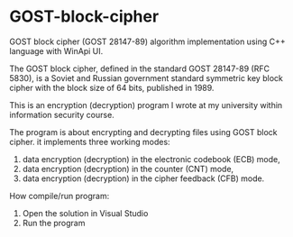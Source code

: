 # GOST-block-cipher
GOST block cipher (GOST 28147-89) algorithm implementation using C++ language with WinApi UI.

The GOST block cipher, defined in the standard GOST 28147-89 (RFC 5830), is a Soviet and Russian government standard symmetric key block cipher with the block size of 64 bits, published in 1989.

This is an encryption (decryption) program I wrote at my university within information security course.

The program is about encrypting and decrypting files using GOST block cipher. it implements three working modes:

1. data encryption (decryption) in the electronic codebook (ECB) mode,
2. data encryption (decryption) in the counter (CNT) mode,
3. data encryption (decryption) in the cipher feedback (CFB) mode.

How compile/run program:
1.	Open the solution in Visual Studio
2.	Run the program
